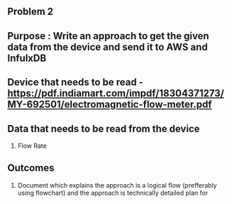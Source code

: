 ## Problem 2 

## Purpose : Write an approach to get the given data from the device and send it to AWS and InfulxDB

## Device that needs to be read - https://pdf.indiamart.com/impdf/18304371273/MY-692501/electromagnetic-flow-meter.pdf

## Data that needs to be read from the device
1. Flow Rate 

## Outcomes 
1. Document which explains the approach is a logical flow (prefferably using flowchart) and the approach is technically detailed plan for 
